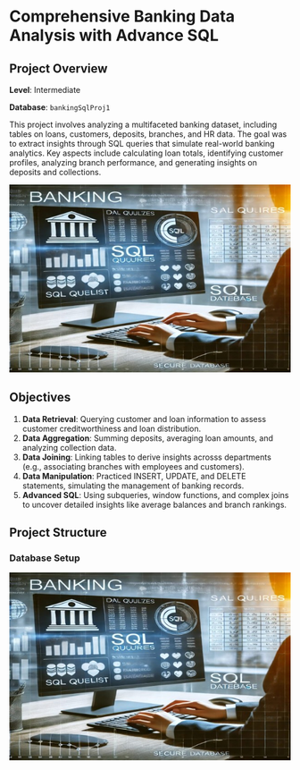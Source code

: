 # Comprehensive Banking Data Analysis with Advance SQL

## Project Overview

**Level**: Intermediate

**Database**: `bankingSqlProj1`

This project involves analyzing a multifaceted banking dataset, including tables on loans, customers, deposits, branches, and HR data. The goal was to extract insights through SQL queries that simulate real-world banking analytics. Key aspects include calculating loan totals, identifying customer profiles, analyzing branch performance, and generating insights on deposits and collections.

![bankingimg](https://github.com/tannu872/sql_banking_project/blob/c02c34f149f106faf4bd27cc02da9a4f2b729f53/image1.jpg)

## Objectives

1. **Data Retrieval**: Querying customer and loan information to assess customer creditworthiness and loan distribution.
2. **Data Aggregation**: Summing deposits, averaging loan amounts, and analyzing collection data.
3. **Data Joining**: Linking tables to derive insights acrosss departments (e.g., associating branches with employees and customers).
4. **Data Manipulation**: Practiced INSERT, UPDATE, and DELETE statements, simulating the management of banking records.
5. **Advanced SQL**: Using subqueries, window functions, and complex joins to uncover detailed insights like average balances and branch rankings.

## Project Structure

### Database Setup
![bankingimg](https://github.com/tannu872/sql_banking_project/blob/c02c34f149f106faf4bd27cc02da9a4f2b729f53/image1.jpg)
